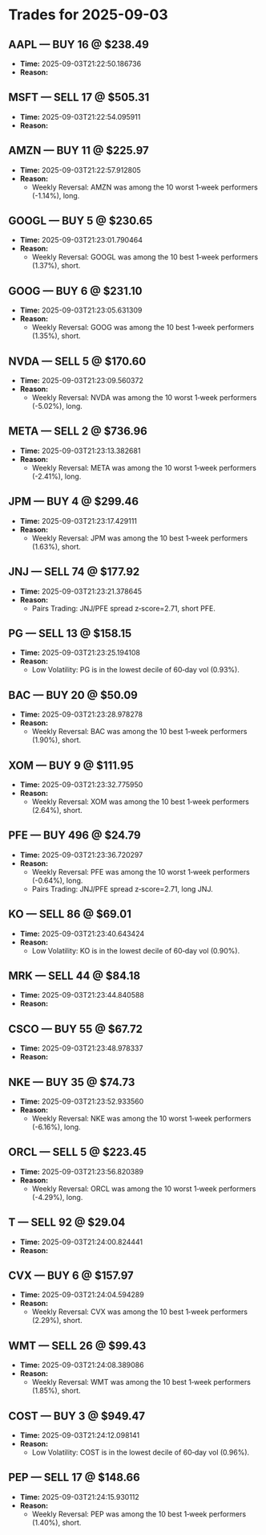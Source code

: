 # Trades for 2025-09-03

## AAPL — BUY 16 @ $238.49
- **Time:** 2025-09-03T21:22:50.186736
- **Reason:**

## MSFT — SELL 17 @ $505.31
- **Time:** 2025-09-03T21:22:54.095911
- **Reason:**

## AMZN — BUY 11 @ $225.97
- **Time:** 2025-09-03T21:22:57.912805
- **Reason:**
  - Weekly Reversal: AMZN was among the 10 worst 1‑week performers (-1.14%), long.

## GOOGL — BUY 5 @ $230.65
- **Time:** 2025-09-03T21:23:01.790464
- **Reason:**
  - Weekly Reversal: GOOGL was among the 10 best 1‑week performers (1.37%), short.

## GOOG — BUY 6 @ $231.10
- **Time:** 2025-09-03T21:23:05.631309
- **Reason:**
  - Weekly Reversal: GOOG was among the 10 best 1‑week performers (1.35%), short.

## NVDA — SELL 5 @ $170.60
- **Time:** 2025-09-03T21:23:09.560372
- **Reason:**
  - Weekly Reversal: NVDA was among the 10 worst 1‑week performers (-5.02%), long.

## META — SELL 2 @ $736.96
- **Time:** 2025-09-03T21:23:13.382681
- **Reason:**
  - Weekly Reversal: META was among the 10 worst 1‑week performers (-2.41%), long.

## JPM — BUY 4 @ $299.46
- **Time:** 2025-09-03T21:23:17.429111
- **Reason:**
  - Weekly Reversal: JPM was among the 10 best 1‑week performers (1.63%), short.

## JNJ — SELL 74 @ $177.92
- **Time:** 2025-09-03T21:23:21.378645
- **Reason:**
  - Pairs Trading: JNJ/PFE spread z‑score=2.71, short PFE.

## PG — SELL 13 @ $158.15
- **Time:** 2025-09-03T21:23:25.194108
- **Reason:**
  - Low Volatility: PG is in the lowest decile of 60‑day vol (0.93%).

## BAC — BUY 20 @ $50.09
- **Time:** 2025-09-03T21:23:28.978278
- **Reason:**
  - Weekly Reversal: BAC was among the 10 best 1‑week performers (1.90%), short.

## XOM — BUY 9 @ $111.95
- **Time:** 2025-09-03T21:23:32.775950
- **Reason:**
  - Weekly Reversal: XOM was among the 10 best 1‑week performers (2.64%), short.

## PFE — BUY 496 @ $24.79
- **Time:** 2025-09-03T21:23:36.720297
- **Reason:**
  - Weekly Reversal: PFE was among the 10 worst 1‑week performers (-0.64%), long.
  - Pairs Trading: JNJ/PFE spread z‑score=2.71, long JNJ.

## KO — SELL 86 @ $69.01
- **Time:** 2025-09-03T21:23:40.643424
- **Reason:**
  - Low Volatility: KO is in the lowest decile of 60‑day vol (0.90%).

## MRK — SELL 44 @ $84.18
- **Time:** 2025-09-03T21:23:44.840588
- **Reason:**

## CSCO — BUY 55 @ $67.72
- **Time:** 2025-09-03T21:23:48.978337
- **Reason:**

## NKE — BUY 35 @ $74.73
- **Time:** 2025-09-03T21:23:52.933560
- **Reason:**
  - Weekly Reversal: NKE was among the 10 worst 1‑week performers (-6.16%), long.

## ORCL — SELL 5 @ $223.45
- **Time:** 2025-09-03T21:23:56.820389
- **Reason:**
  - Weekly Reversal: ORCL was among the 10 worst 1‑week performers (-4.29%), long.

## T — SELL 92 @ $29.04
- **Time:** 2025-09-03T21:24:00.824441
- **Reason:**

## CVX — BUY 6 @ $157.97
- **Time:** 2025-09-03T21:24:04.594289
- **Reason:**
  - Weekly Reversal: CVX was among the 10 best 1‑week performers (2.29%), short.

## WMT — SELL 26 @ $99.43
- **Time:** 2025-09-03T21:24:08.389086
- **Reason:**
  - Weekly Reversal: WMT was among the 10 best 1‑week performers (1.85%), short.

## COST — BUY 3 @ $949.47
- **Time:** 2025-09-03T21:24:12.098141
- **Reason:**
  - Low Volatility: COST is in the lowest decile of 60‑day vol (0.96%).

## PEP — SELL 17 @ $148.66
- **Time:** 2025-09-03T21:24:15.930112
- **Reason:**
  - Weekly Reversal: PEP was among the 10 best 1‑week performers (1.40%), short.

